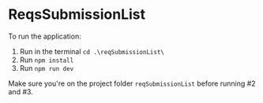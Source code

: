 # ReqsSubmissionList

To run the application:
1. Run in the terminal ``cd .\reqSubmissionList\``
2. Run ``npm install``
3. Run ``npm run dev``

Make sure you're on the project folder ``reqSubmissionList`` before running #2 and #3.
